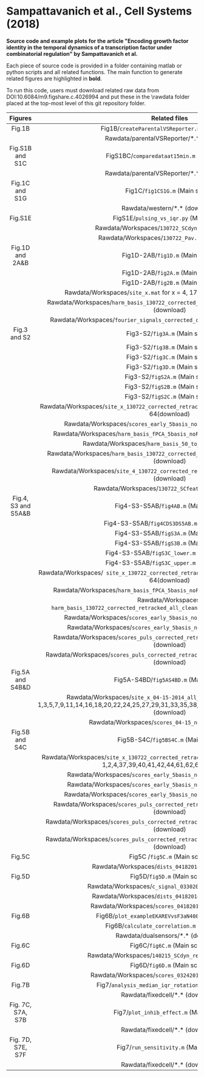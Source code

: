 # Sampattavanich et al., Cell Systems (2018)

**Source code and example plots for the article "Encoding growth factor
identity in the temporal dynamics of a transcription factor under
combinatorial regulation" by Sampattavanich et al.**

Each piece of source code is provided in a folder containing matlab or python
scripts and all related functions. The main function to generate related
figures are highlighted in **bold**. 

To run this code, users must download related raw data from DOI:10.6084/m9.figshare.c.4026994
and put these in the \\rawdata folder placed at the top-most level of this git
repository folder.

|       Figures       |                                                                             Related files                                                                            |
|:-------------------:|:--------------------------------------------------------------------------------------------------------------------------------------------------------------------:|
| Fig.1B              | Fig1B/`createParentalVSReporter.m` (Main script)                                                                                                                     |
|                     | Rawdata/parentalVSReporter/\*.\* (download)                                                                                                                          |
| Fig.S1B and S1C     | FigS1BC/`comparedataat15min.m` (Main script)                                                                                                                         |
|                     | Rawdata/parentalVSReporter/\*.\* (download)                                                                                                                          |
| Fig.1C and S1G      | Fig1C/`fig1CS1G.m` (Main script)                                                                                                                                     |
|                     | Rawdata/western/\*.\* (download)                                                                                                                                     |
| Fig.S1E             | FigS1E/`pulsing_vs_iqr.py` (Main script)                                                                                                                             |
|                     | Rawdata/Workspaces/`130722_SCdyn.csv` (download)                                                                                                                     |
|                     | Rawdata/Workspaces/`130722_Pav.csv` (download)                                                                                                                       |
| Fig.1D and 2A&B     | Fig1D-2AB/`fig1D.m` (Main script)                                                                                                                                    |
|                     | Fig1D-2AB/`fig2A.m` (Main script)                                                                                                                                    |
|                     | Fig1D-2AB/`fig2B.m` (Main script)                                                                                                                                    |
|                     | Rawdata/Workspaces/`site_x.mat` for x = 4, 17, 37, 44, 57, 64(download)                                                                                              |
|                     | Rawdata/Workspaces/`harm_basis_130722_corrected_retracked_all_cleaned_late.mat` (download)                                                                           |
|                     | Rawdata/Workspaces/`fourier_signals_corrected_cleaned_newBTC2.mat` (download)                                                                                        |
| Fig.3 and S2        | Fig3-S2/`fig3A.m` (Main script)                                                                                                                                      |
|                     | Fig3-S2/`fig3B.m` (Main script)                                                                                                                                      |
|                     | Fig3-S2/`fig3C.m` (Main script)                                                                                                                                      |
|                     | Fig3-S2/`fig3D.m` (Main script)                                                                                                                                      |
|                     | Fig3-S2/`figS2A.m` (Main script)                                                                                                                                     |
|                     | Fig3-S2/`figS2B.m` (Main script)                                                                                                                                     |
|                     | Fig3-S2/`figS2C.m` (Main script)                                                                                                                                     |
|                     | Rawdata/Workspaces/`site_x_130722_corrected_retracked_all_cleaned.mat` for x = 17, 57, 64(download)                                                                  |
|                     | Rawdata/Workspaces/`scores_early_5basis_noFGF_newBTC.mat` (download)                                                                                                 |
|                     | Rawdata/Workspaces/`harm_basis_fPCA_5basis_noFGF_newBTC_rot.mat` (download)                                                                                          |
|                     | Rawdata/Workspaces/`harm_basis_50_to_600.mat` (download)                                                                                                             |
|                     | Rawdata/Workspaces/`harm_basis_130722_corrected_retracked_all_cleaned_late.mat` (download)                                                                           |
|                     | Rawdata/Workspaces/`site_4_130722_corrected_retracked_all_paper_cleaned.mat` (download)                                                                              |
|                     | Rawdata/Workspaces/`130722_SCfeat.csv` (download)                                                                                                                    |
| Fig.4, S3 and S5A&B | Fig4-S3-S5AB/`fig4AB.m` (Main script)                                                                                                                                |
|                     | Fig4-S3-S5AB/`fig4CDS3DS5AB.m` (Main script)                                                                                                                         |
|                     | Fig4-S3-S5AB/`figS3A.m` (Main script)                                                                                                                                |
|                     | Fig4-S3-S5AB/`figS3B.m` (Main script)                                                                                                                                |
|                     | Fig4-S3-S5AB/`figS3C_lower.m` (Main script)                                                                                                                          |
|                     | Fig4-S3-S5AB/`figS3C_upper.m` (Main script)                                                                                                                          |
|                     | Rawdata/Workspaces/` site_x_130722_corrected_retracked_all_cleaned.mat` for x = 17, 57, 64(download)                                                                 |
|                     | Rawdata/Workspaces/`harm_basis_fPCA_5basis_noFGF_newBTC_rot.mat` (download)                                                                                          |
|                     | Rawdata/Workspaces/` harm_basis_130722_corrected_retracked_all_cleaned_late_newBTC.mat` (download)                                                                   |
|                     | Rawdata/Workspaces/`scores_early_5basis_noFGF_newBTC.mat` (download)                                                                                                 |
|                     | Rawdata/Workspaces/`scores_early_5basis_noFGF_AKTi.mat` (download)                                                                                                   |
|                     | Rawdata/Workspaces/`scores_puls_corrected_retracked_all_cleaned_newBTC.mat` (download)                                                                               |
|                     | Rawdata/Workspaces/`scores_puls_corrected_retracked_all_cleaned_newBTC_ATKi.mat` (download)                                                                          |
| Fig.5A and S4B&D    | Fig5A-S4BD/`fig5AS4BD.m` (Main script)                                                                                                                               |
|                     | Rawdata/Workspaces/`site_x_04-15-2014_all_paper_cleaned.mat` for x = 1,3,5,7,9,11,14,16,18,20,22,24,25,27,29,31,33,35,38,40,42,44,46,48,49,51,53,55,57,59 (download) |
|                     | Rawdata/Workspaces/`scores_04-15_new.mat` (download)                                                                                                                 |
| Fig.5B and S4C      | Fig5B-S4C/`fig5BS4C.m` (Main script)                                                                                                                                 |
|                     | Rawdata/Workspaces/`site_x_130722_corrected_retracked_all_paper_cleaned.mat` for x = 1,2,4,37,39,40,41,42,44,61,62,64 (download)                                     |
|                     | Rawdata/Workspaces/`scores_early_5basis_noFGF_AKTi.mat` (download)                                                                                                   |
|                     | Rawdata/Workspaces/`scores_early_5basis_noFGF_MEKi.mat` (download)                                                                                                   |
|                     | Rawdata/Workspaces/`scores_early_5basis_noFGF_newBTC.mat` (download)                                                                                                 |
|                     | Rawdata/Workspaces/`scores_puls_corrected_retracked_all_cleaned_newBTC.mat` (download)                                                                               |
|                     | Rawdata/Workspaces/`scores_puls_corrected_retracked_all_cleaned_newBTC_ATKi.mat` (download)                                                                          |
|                     | Rawdata/Workspaces/`scores_puls_corrected_retracked_all_cleaned_newBTC_MEKi.mat` (download)                                                                          |
| Fig.5C              | Fig5C /`fig5C.m` (Main script)                                                                                                                                       |
|                     | Rawdata/Workspaces/`dists_04182014.mat` (download)                                                                                                                   |
| Fig.5D              | Fig5D/`fig5D.m` (Main script)                                                                                                                                        |
|                     | Rawdata/Workspaces/`c_signal_03302014.mat` (download)                                                                                                                |
|                     | Rawdata/Workspaces/`dists_04182014.mat` (download)                                                                                                                   |
|                     | Rawdata/Workspaces/`scores_04182014.mat` (download)                                                                                                                  |
| Fig.6B              | Fig6B/`plot_exampleEKAREVvsF3aN400.m` (Main script)                                                                                                                  |
|                     | Fig6B/`calculate_correlation.m` (Main script)                                                                                                                        |
|                     | Rawdata/dualsensors/\*.\* (download)                                                                                                                                 |
| Fig.6C              | Fig6C/`fig6C.m` (Main script)                                                                                                                                        |
|                     | Rawdata/Workspaces/`140215_SCdyn_rev1.csv` (download)                                                                                                                |
| Fig.6D              | Fig6D/`fig6D.m` (Main script)                                                                                                                                        |
|                     | Rawdata/Workspaces/`scores_03242014.mat` (download)                                                                                                                  |
| Fig.7B              | Fig7/`analysis_median_iqr_rotation.m` (Main script)                                                                                                                  |
|                     | Rawdata/fixedcell/\*.\* (download)                                                                                                                                   |
| Fig. 7C, S7A, S7B   | Fig7/`plot_inhib_effect.m` (Main script)                                                                                                                             |
|                     | Rawdata/fixedcell/\*.\* (download)                                                                                                                                   |
| Fig. 7D, S7E, S7F   | Fig7/`run_sensitivity.m` (Main script)                                                                                                                               |
|                     | Rawdata/fixedcell/\*.\* (download)                                                                                                                                   |                                                                                                                 |